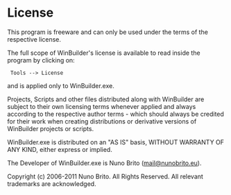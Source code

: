 # License #

This program is freeware and can only be used under the terms of the respective license.

The full scope of WinBuilder's license is available to read inside the program by clicking on:
```
 Tools --> License  
```
and is applied only to WinBuilder.exe.

Projects, Scripts and other files distributed along with WinBuilder are subject to their own licensing terms whenever applied and always according to the respective author terms - which should always be credited for their work when creating distributions or derivative versions of WinBuilder projects or scripts.

WinBuilder.exe is distributed on an "AS IS" basis, WITHOUT WARRANTY OF ANY KIND, either express or implied.

The Developer of WinBuilder.exe is Nuno Brito (mail@nunobrito.eu).

Copyright (c) 2006-2011 Nuno Brito. All Rights Reserved.
All relevant trademarks are acknowledged.
